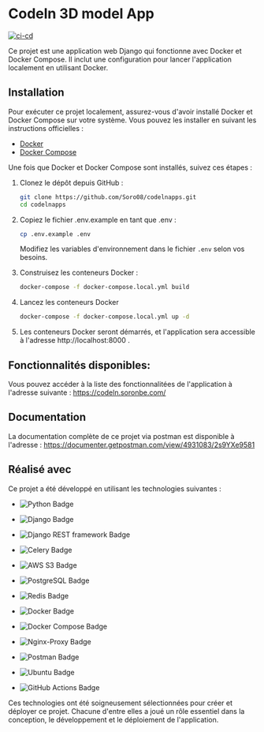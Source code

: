 # Codeln 3D model App

[![ci-cd](https://github.com/Soro08/codelnapps/actions/workflows/ci_cd.yml/badge.svg)](https://github.com/Soro08/codelnapps/actions/workflows/ci_cd.yml)

Ce projet est une application web Django qui fonctionne avec Docker et Docker Compose. Il inclut une configuration pour lancer l'application localement en utilisant Docker.

## Installation

Pour exécuter ce projet localement, assurez-vous d'avoir installé Docker et Docker Compose sur votre système. Vous pouvez les installer en suivant les instructions officielles :

-   [Docker](https://docs.docker.com/get-docker/)
-   [Docker Compose](https://docs.docker.com/compose/install/)

Une fois que Docker et Docker Compose sont installés, suivez ces étapes :

1. Clonez le dépôt depuis GitHub :

    ````bash
    git clone https://github.com/Soro08/codelnapps.git
    cd codelnapps

    ````

2. Copiez le fichier .env.example en tant que .env :

    ```bash
    cp .env.example .env
    ```

    Modifiez les variables d'environnement dans le fichier `.env` selon vos besoins.

3. Construisez les conteneurs Docker :

    ```bash
    docker-compose -f docker-compose.local.yml build
    ```

4. Lancez les conteneurs Docker

    ```bash
    docker-compose -f docker-compose.local.yml up -d
    ```

5. Les conteneurs Docker seront démarrés, et l'application sera accessible à l'adresse http://localhost:8000 .

## Fonctionnalités disponibles:

Vous pouvez accéder à la liste des fonctionnalitées de l'application à l'adresse suivante : https://codeln.soronbe.com/

## Documentation

La documentation complète de ce projet via postman est disponible à l'adresse : https://documenter.getpostman.com/view/4931083/2s9YXe9581

## Réalisé avec

Ce projet a été développé en utilisant les technologies suivantes :

-   ![Python Badge](https://img.shields.io/badge/Python-3.11-blue?logo=python)
-   ![Django Badge](https://img.shields.io/badge/Django-4.2.7-green?logo=django)
-   ![Django REST framework Badge](https://img.shields.io/badge/Django%20REST%20framework-3.14.0-orange?logo=django)
-   ![Celery Badge](https://img.shields.io/badge/Celery-5.3.4-red?logo=celery)
-   ![AWS S3 Badge](https://img.shields.io/badge/AWS%20S3-Latest-orange?logo=amazon-aws)
-   ![PostgreSQL Badge](https://img.shields.io/badge/PostgreSQL-14-blue?logo=postgresql)
-   ![Redis Badge](https://img.shields.io/badge/Redis-7.2-red?logo=redis)

-   ![Docker Badge](https://img.shields.io/badge/Docker-20.10-blue?logo=docker)
-   ![Docker Compose Badge](https://img.shields.io/badge/Docker%20Compose-2.2.3-blue?logo=docker)

-   ![Nginx-Proxy Badge](https://img.shields.io/badge/Nginx%20Proxy-0.9-orange?logo=nginx)
-   ![Postman Badge](https://img.shields.io/badge/Postman-10.19.7-orange?logo=postman)
-   ![Ubuntu Badge](https://img.shields.io/badge/Ubuntu-20.04-blue?logo=ubuntu)
-   ![GitHub Actions Badge](https://img.shields.io/badge/GitHub%20Actions-green?logo=github-actions)

Ces technologies ont été soigneusement sélectionnées pour créer et déployer ce projet. Chacune d'entre elles a joué un rôle essentiel dans la conception, le développement et le déploiement de l'application.
